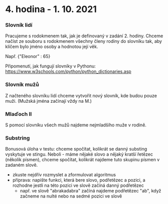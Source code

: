 # 4. hodina - 1. 10. 2021

### Slovník lidí
Pracujeme s rodokmenem tak, jak je definovaný v zadání 2. hodiny. 
Chceme načíst ze souboru s rodokmenem všechny členy rodiny do slovníku tak, 
aby klíčem bylo jméno osoby a hodnotou její věk.

Např. {"Eleonor" : 65}

Připomenutí, jak fungují slovníky v Pythonu: https://www.w3schools.com/python/python_dictionaries.asp

### Slovník mužů
Z načteného slovníku lidí chceme vytvořit nový slovník, kde budou pouze muži.
(Mužská jména začínají vždy na M.)

### Mlaďoch II
S pomocí slovníku všech mužů najdeme nejmladšího muže v rodině.

### Substring
Bonusová úloha v testu: chceme spočítat, kolikrát se danný substing vyskytuje ve stingu.
Neboli - máme nějaké slovo a nějaký kratší řetězec (několik písmen), 
chceme spočítat, kolikrát najdeme tuto skupinu písmen v zadaném slově.
- zkuste nejdřív rozmyslet a zformulovat algoritmus
- příprava: napište funkci, která bere slovo, podřetězec a pozici, a rozhodne jestli na této pozici ve slově začíná danný podřetězec
  - např. ve slově "abrakadabra" začíná najdeme podřetězec "ab", když začneme na nulté nebo na sedmé pozici ve slově 
